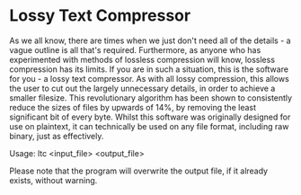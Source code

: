 # Lossy Text Compressor

As we all know, there are times when we just don't need all of the details - a
vague outline is all that's required. Furthermore, as anyone who has
experimented with methods of lossless compression will know, lossless
compression has its limits. If you are in such a situation, this is the
software for you - a lossy text compressor. As with all lossy compression,
this allows the user to cut out the largely unnecessary details, in order to
achieve a smaller filesize. This revolutionary algorithm has been shown to
consistently reduce the sizes of files by upwards of 14%, by removing the
least significant bit of every byte. Whilst this software was originally
designed for use on plaintext, it can technically be used on any file format,
including raw binary, just as effectively.

Usage:	ltc <input_file> <output_file>

Please note that the program will overwrite the output file, if it already
exists, without warning.
